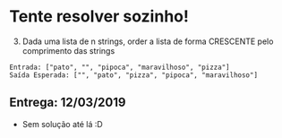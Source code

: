 # Tente resolver sozinho! #

3. Dada uma lista de n strings, order a lista de forma CRESCENTE pelo comprimento das strings
```
Entrada: ["pato", "", "pipoca", "maravilhoso", "pizza"]
Saída Esperada: ["", "pato", "pizza", "pipoca", "maravilhoso"]
```

## Entrega: 12/03/2019 ##
- Sem solução até lá :D